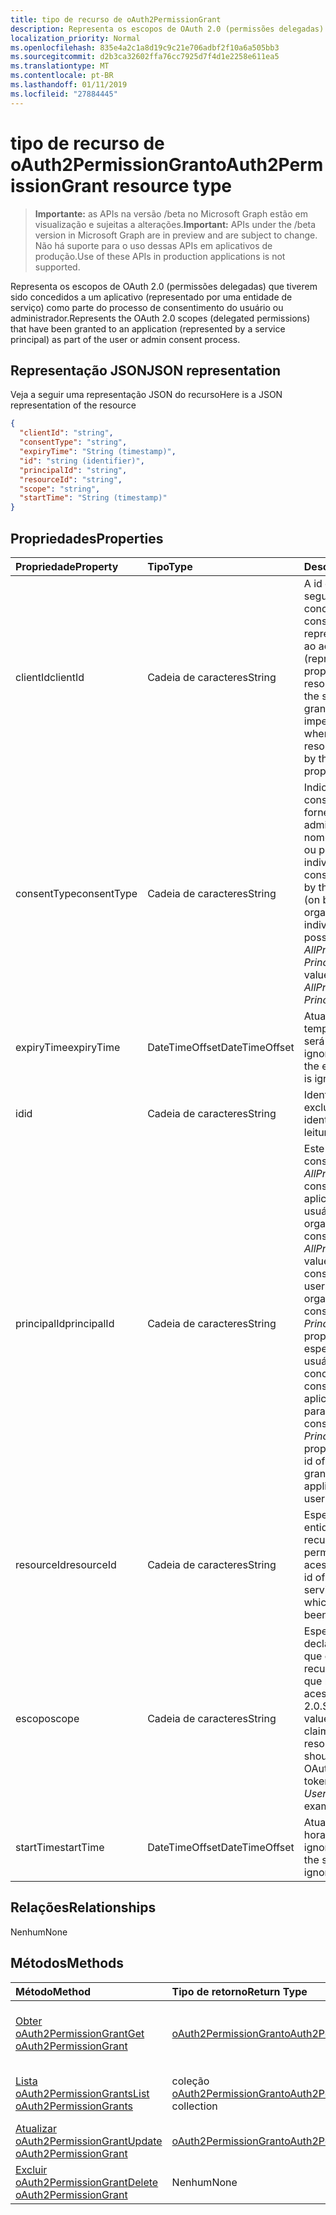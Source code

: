 ```yaml
---
title: tipo de recurso de oAuth2PermissionGrant
description: Representa os escopos de OAuth 2.0 (permissões delegadas) que tiverem sido concedidos a um aplicativo (representado por uma entidade de serviço) como parte do processo de consentimento do usuário ou administrador.
localization_priority: Normal
ms.openlocfilehash: 835e4a2c1a8d19c9c21e706adbf2f10a6a505bb3
ms.sourcegitcommit: d2b3ca32602ffa76cc7925d7f4d1e2258e611ea5
ms.translationtype: MT
ms.contentlocale: pt-BR
ms.lasthandoff: 01/11/2019
ms.locfileid: "27884445"
---
```

# <a name="oauth2permissiongrant-resource-type"></a><span data-ttu-id="4d593-103">tipo de recurso de oAuth2PermissionGrant</span><span class="sxs-lookup"><span data-stu-id="4d593-103">oAuth2PermissionGrant resource type</span></span>

> <span data-ttu-id="4d593-104">**Importante:** as APIs na versão /beta no Microsoft Graph estão em visualização e sujeitas a alterações.</span><span class="sxs-lookup"><span data-stu-id="4d593-104">**Important:** APIs under the /beta version in Microsoft Graph are in preview and are subject to change.</span></span> <span data-ttu-id="4d593-105">Não há suporte para o uso dessas APIs em aplicativos de produção.</span><span class="sxs-lookup"><span data-stu-id="4d593-105">Use of these APIs in production applications is not supported.</span></span>

<span data-ttu-id="4d593-106">Representa os escopos de OAuth 2.0 (permissões delegadas) que tiverem sido concedidos a um aplicativo (representado por uma entidade de serviço) como parte do processo de consentimento do usuário ou administrador.</span><span class="sxs-lookup"><span data-stu-id="4d593-106">Represents the OAuth 2.0 scopes (delegated permissions) that have been granted to an application (represented by a service principal) as part of the user or admin consent process.</span></span>

## <a name="json-representation"></a><span data-ttu-id="4d593-107">Representação JSON</span><span class="sxs-lookup"><span data-stu-id="4d593-107">JSON representation</span></span>

<span data-ttu-id="4d593-108">Veja a seguir uma representação JSON do recurso</span><span class="sxs-lookup"><span data-stu-id="4d593-108">Here is a JSON representation of the resource</span></span>

<!-- {
  "blockType": "resource",
  "optionalProperties": [

  ],
  "@odata.type": "microsoft.graph.oAuth2Permissiongrant"
}-->

```json
{
  "clientId": "string",
  "consentType": "string",
  "expiryTime": "String (timestamp)",
  "id": "string (identifier)",
  "principalId": "string",
  "resourceId": "string",
  "scope": "string",
  "startTime": "String (timestamp)"
}

```
## <a name="properties"></a><span data-ttu-id="4d593-109">Propriedades</span><span class="sxs-lookup"><span data-stu-id="4d593-109">Properties</span></span>
| <span data-ttu-id="4d593-110">Propriedade</span><span class="sxs-lookup"><span data-stu-id="4d593-110">Property</span></span>     | <span data-ttu-id="4d593-111">Tipo</span><span class="sxs-lookup"><span data-stu-id="4d593-111">Type</span></span>   |<span data-ttu-id="4d593-112">Descrição</span><span class="sxs-lookup"><span data-stu-id="4d593-112">Description</span></span>|
|:---------------|:--------|:----------|
|<span data-ttu-id="4d593-113">clientId</span><span class="sxs-lookup"><span data-stu-id="4d593-113">clientId</span></span>|<span data-ttu-id="4d593-114">Cadeia de caracteres</span><span class="sxs-lookup"><span data-stu-id="4d593-114">String</span></span>| <span data-ttu-id="4d593-115">A id da entidade de segurança do serviço concedido consentimento para representar o usuário ao acessar o recurso (representado pela propriedade resourceId).</span><span class="sxs-lookup"><span data-stu-id="4d593-115">The id of the service principal granted consent to impersonate the user when accessing the resource (represented by the resourceId property).</span></span> |
|<span data-ttu-id="4d593-116">consentType</span><span class="sxs-lookup"><span data-stu-id="4d593-116">consentType</span></span>|<span data-ttu-id="4d593-117">Cadeia de caracteres</span><span class="sxs-lookup"><span data-stu-id="4d593-117">String</span></span>| <span data-ttu-id="4d593-118">Indica se o consentimento foi fornecido pelo administrador (em nome da organização) ou por um indivíduo.</span><span class="sxs-lookup"><span data-stu-id="4d593-118">Indicates if consent was provided by the administrator (on behalf of the organization) or by an individual.</span></span> <span data-ttu-id="4d593-119">Os valores possíveis são *AllPrincipals* ou *Principal*.</span><span class="sxs-lookup"><span data-stu-id="4d593-119">The possible values are *AllPrincipals* or *Principal*.</span></span> |
|<span data-ttu-id="4d593-120">expiryTime</span><span class="sxs-lookup"><span data-stu-id="4d593-120">expiryTime</span></span>|<span data-ttu-id="4d593-121">DateTimeOffset</span><span class="sxs-lookup"><span data-stu-id="4d593-121">DateTimeOffset</span></span>| <span data-ttu-id="4d593-122">Atualmente, o valor de tempo de expiração será ignorado.</span><span class="sxs-lookup"><span data-stu-id="4d593-122">Currently, the expiry time value is ignored.</span></span> |
|<span data-ttu-id="4d593-123">id</span><span class="sxs-lookup"><span data-stu-id="4d593-123">id</span></span>|<span data-ttu-id="4d593-124">Cadeia de caracteres</span><span class="sxs-lookup"><span data-stu-id="4d593-124">String</span></span>| <span data-ttu-id="4d593-125">Identificador exclusivo.</span><span class="sxs-lookup"><span data-stu-id="4d593-125">Unique identifier.</span></span> <span data-ttu-id="4d593-126">Somente leitura.</span><span class="sxs-lookup"><span data-stu-id="4d593-126">Read-only.</span></span>|
|<span data-ttu-id="4d593-127">principalId</span><span class="sxs-lookup"><span data-stu-id="4d593-127">principalId</span></span>|<span data-ttu-id="4d593-128">Cadeia de caracteres</span><span class="sxs-lookup"><span data-stu-id="4d593-128">String</span></span>| <span data-ttu-id="4d593-129">Este valor é null se consentType for *AllPrincipals* e o consentimento se aplica a todos os usuários na organização.</span><span class="sxs-lookup"><span data-stu-id="4d593-129">If consentType is *AllPrincipals* this value is null, and the consent applies to all users in the organization.</span></span> <span data-ttu-id="4d593-130">Se consentType for *Principal*, essa propriedade especifica a id do usuário que concedidas consentimento e aplica-se somente para esse usuário.</span><span class="sxs-lookup"><span data-stu-id="4d593-130">If consentType is *Principal*, then this property specifies the id of the user that granted consent and applies only for that user.</span></span> |
|<span data-ttu-id="4d593-131">resourceId</span><span class="sxs-lookup"><span data-stu-id="4d593-131">resourceId</span></span>|<span data-ttu-id="4d593-132">Cadeia de caracteres</span><span class="sxs-lookup"><span data-stu-id="4d593-132">String</span></span>| <span data-ttu-id="4d593-133">Especifica a id da entidade de serviço recurso ao qual tem permissão para acesso.</span><span class="sxs-lookup"><span data-stu-id="4d593-133">Specifies the id of the resource service principal to which access has been granted.</span></span> |
|<span data-ttu-id="4d593-134">escopo</span><span class="sxs-lookup"><span data-stu-id="4d593-134">scope</span></span>|<span data-ttu-id="4d593-135">Cadeia de caracteres</span><span class="sxs-lookup"><span data-stu-id="4d593-135">String</span></span>| <span data-ttu-id="4d593-136">Especifica o valor da declaração [escopo](/graph/permissions-reference) que o aplicativo de recurso deve esperar que no token de acesso OAuth 2.0.</span><span class="sxs-lookup"><span data-stu-id="4d593-136">Specifies the value of the [scope](/graph/permissions-reference) claim that the resource application should expect in the OAuth 2.0 access token.</span></span> <span data-ttu-id="4d593-137">Por exemplo, *User.Read*</span><span class="sxs-lookup"><span data-stu-id="4d593-137">For example, *User.Read*</span></span> |
|<span data-ttu-id="4d593-138">startTime</span><span class="sxs-lookup"><span data-stu-id="4d593-138">startTime</span></span>|<span data-ttu-id="4d593-139">DateTimeOffset</span><span class="sxs-lookup"><span data-stu-id="4d593-139">DateTimeOffset</span></span>| <span data-ttu-id="4d593-140">Atualmente, o valor de hora de início será ignorado.</span><span class="sxs-lookup"><span data-stu-id="4d593-140">Currently, the start time value is ignored.</span></span> |

## <a name="relationships"></a><span data-ttu-id="4d593-141">Relações</span><span class="sxs-lookup"><span data-stu-id="4d593-141">Relationships</span></span>
<span data-ttu-id="4d593-142">Nenhum</span><span class="sxs-lookup"><span data-stu-id="4d593-142">None</span></span>


## <a name="methods"></a><span data-ttu-id="4d593-143">Métodos</span><span class="sxs-lookup"><span data-stu-id="4d593-143">Methods</span></span>

| <span data-ttu-id="4d593-144">Método</span><span class="sxs-lookup"><span data-stu-id="4d593-144">Method</span></span>           | <span data-ttu-id="4d593-145">Tipo de retorno</span><span class="sxs-lookup"><span data-stu-id="4d593-145">Return Type</span></span>    |<span data-ttu-id="4d593-146">Descrição</span><span class="sxs-lookup"><span data-stu-id="4d593-146">Description</span></span>|
|:---------------|:--------|:----------|
|[<span data-ttu-id="4d593-147">Obter oAuth2PermissionGrant</span><span class="sxs-lookup"><span data-stu-id="4d593-147">Get oAuth2PermissionGrant</span></span>](../api/oauth2permissiongrant-get.md) | [<span data-ttu-id="4d593-148">oAuth2PermissionGrant</span><span class="sxs-lookup"><span data-stu-id="4d593-148">oAuth2PermissionGrant</span></span>](oauth2permissiongrant.md) |<span data-ttu-id="4d593-149">Leia as propriedades e os relacionamentos do objeto oAuth2PermissionGrant.</span><span class="sxs-lookup"><span data-stu-id="4d593-149">Read properties and relationships of oAuth2PermissionGrant object.</span></span>|
|[<span data-ttu-id="4d593-150">Lista oAuth2PermissionGrants</span><span class="sxs-lookup"><span data-stu-id="4d593-150">List oAuth2PermissionGrants</span></span>](../api/oauth2permissiongrant-list.md) | <span data-ttu-id="4d593-151">coleção [oAuth2PermissionGrant](oauth2permissiongrant.md)</span><span class="sxs-lookup"><span data-stu-id="4d593-151">[oAuth2PermissionGrant](oauth2permissiongrant.md) collection</span></span> | <span data-ttu-id="4d593-152">Recupere uma lista de objetos oauth2PermissionGrant.</span><span class="sxs-lookup"><span data-stu-id="4d593-152">Retrieve a list of oauth2PermissionGrant objects.</span></span> |
|[<span data-ttu-id="4d593-153">Atualizar oAuth2PermissionGrant</span><span class="sxs-lookup"><span data-stu-id="4d593-153">Update oAuth2PermissionGrant</span></span>](../api/oauth2permissiongrant-update.md) | [<span data-ttu-id="4d593-154">oAuth2PermissionGrant</span><span class="sxs-lookup"><span data-stu-id="4d593-154">oAuth2PermissionGrant</span></span>](oauth2permissiongrant.md) |<span data-ttu-id="4d593-155">Atualize o objeto oAuth2PermissionGrant.</span><span class="sxs-lookup"><span data-stu-id="4d593-155">Update oAuth2PermissionGrant object.</span></span> |
|[<span data-ttu-id="4d593-156">Excluir oAuth2PermissionGrant</span><span class="sxs-lookup"><span data-stu-id="4d593-156">Delete oAuth2PermissionGrant</span></span>](../api/oauth2permissiongrant-delete.md) | <span data-ttu-id="4d593-157">Nenhum</span><span class="sxs-lookup"><span data-stu-id="4d593-157">None</span></span> |<span data-ttu-id="4d593-158">Exclua objeto oAuth2PermissionGrant.</span><span class="sxs-lookup"><span data-stu-id="4d593-158">Delete oAuth2PermissionGrant object.</span></span> |

<!-- uuid: 8fcb5dbc-d5aa-4681-8e31-b001d5168d79
2015-10-25 14:57:30 UTC -->
<!-- {
  "type": "#page.annotation",
  "description": "oAuth2PermissionGrant resource",
  "keywords": "",
  "section": "documentation",
  "tocPath": ""
}-->
